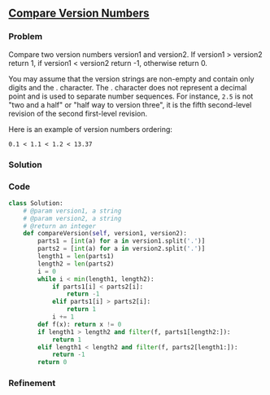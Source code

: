 ## [Compare Version Numbers](https://leetcode.com/problems/compare-version-numbers/)

### Problem

Compare two version numbers version1 and version2.
If version1 > version2 return 1, if version1 < version2 return -1, otherwise return 0.

You may assume that the version strings are non-empty and contain only digits and the . character.
The . character does not represent a decimal point and is used to separate number sequences.
For instance, `2.5` is not "two and a half" or "half way to version three", it is the fifth second-level revision of the second first-level revision.

Here is an example of version numbers ordering:

```
0.1 < 1.1 < 1.2 < 13.37
```

### Solution


### Code

``` Python
class Solution:
    # @param version1, a string
    # @param version2, a string
    # @return an integer
    def compareVersion(self, version1, version2):
        parts1 = [int(a) for a in version1.split('.')]
        parts2 = [int(a) for a in version2.split('.')]
        length1 = len(parts1)
        length2 = len(parts2)
        i = 0
        while i < min(length1, length2):
            if parts1[i] < parts2[i]:
                return -1
            elif parts1[i] > parts2[i]:
                return 1
            i += 1
        def f(x): return x != 0
        if length1 > length2 and filter(f, parts1[length2:]):
            return 1
        elif length1 < length2 and filter(f, parts2[length1:]):
            return -1
        return 0
```

### Refinement
